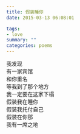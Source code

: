 ```yaml
---
title: 假装睡你
date: 2015-03-13 06:08:01

tags: 
- love
summary: ""
categories: poems
---
```

我发现\
有一家宾馆\
和你重名\
等我到了那个地方\
我一定要在这家下榻\
假装我在睡你\
假装我托付自己\
假装在你那\
我有一席之地

